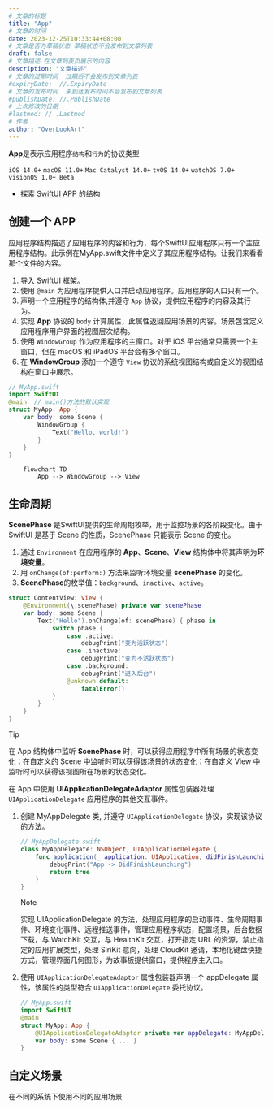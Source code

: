 ```yaml
---
# 文章的标题
title: "App"
# 文章的时间
date: 2023-12-25T10:33:44+08:00
# 文章是否为草稿状态 草稿状态不会发布到文章列表
draft: false
# 文章描述 在文章列表页展示的内容
description: "文章描述"
# 文章的过期时间  过期后不会发布到文章列表
#expiryDate:  //.ExpiryDate
# 文章的发布时间  未到达发布时间不会发布到文章列表
#publishDate: //.PublishDate
# 上次修改的日期
#lastmod: // .Lastmod
# 作者
author: "OverLookArt"
---
```


**App**是表示应用程序`结构`和`行为`的协议类型

`iOS 14.0+`  `macOS 11.0+` `Mac Catalyst 14.0+` `tvOS 14.0+` `watchOS 7.0+` `visionOS 1.0+ Beta`  

* [探索 SwiftUI APP 的结构](https://developer.apple.com/tutorials/swiftui-concepts/exploring-the-structure-of-a-swiftui-app)

## 创建一个 APP  

应用程序结构描述了应用程序的内容和行为，每个SwiftUI应用程序只有一个主应用程序结构。此示例在MyApp.swift文件中定义了其应用程序结构。让我们来看看那个文件的内容。


1. 导入 SwiftUI 框架。
2. 使用 `@main` 为应用程序提供入口并启动应用程序。应用程序的入口只有一个。
3. 声明一个应用程序的结构体,并遵守 `App` 协议，提供应用程序的内容及其行为。
4. 实现 **App** 协议的 `body` 计算属性，此属性返回应用场景的内容。场景包含定义应用程序用户界面的视图层次结构。
5. 使用 `WindowGroup` 作为应用程序的主窗口。对于 iOS 平台通常只需要一个主窗口，但在 macOS 和 iPadOS 平台会有多个窗口。
6. 在 **WindowGroup** 添加一个遵守 `View` 协议的系统视图结构或自定义的视图结构在窗口中展示。


``` swift
// MyApp.swift
import SwiftUI
@main  // main()方法的默认实现
struct MyApp: App {
    var body: some Scene {
        WindowGroup {
            Text("Hello, world!")
        }
    }
}
``` 

``` mermaid
    flowchart TD
        App --> WindowGroup --> View
```

## 生命周期

**ScenePhase** 是SwiftUI提供的生命周期枚举，用于监控场景的各阶段变化。由于 SwiftUI 是基于 Scene 的性质，ScenePhase 只能表示 Scene 的变化。

1. 通过 `Environment` 在应用程序的 **App**、**Scene**、**View** 结构体中将其声明为**环境变量**。
2. 用 `onChange(of:perform:)` 方法来监听环境变量 **scenePhase** 的变化。
3. **ScenePhase**的枚举值：`background`、`inactive`、`active`。

``` Swift
struct ContentView: View {
    @Environment(\.scenePhase) private var scenePhase
    var body: some Scene {
        Text("Hello").onChange(of: scenePhase) { phase in
            switch phase {
                case .active:
                    debugPrint("变为活跃状态")
                case .inactive:
                    debugPrint("变为不活跃状态")
                case .background:
                    debugPrint("进入后台")
                @unknown default:
                    fatalError()
            }
        }
    }
}
```

> [!TIP]
> 在 App 结构体中监听 **ScenePhase** 时，可以获得应用程序中所有场景的状态变化；在自定义的 Scene 中监听时可以获得该场景的状态变化；在自定义 View 中监听时可以获得该视图所在场景的状态变化。

在 App 中使用 **UIApplicationDelegateAdaptor** 属性包装器处理 `UIApplicationDelegate` 应用程序的其他交互事件。

1. 创建 MyAppDelegate 类, 并遵守 `UIApplicationDelegate` 协议，实现该协议的方法。

    ``` Swift
    // MyAppDelegate.swift
    class MyAppDelegate: NSObject, UIApplicationDelegate {
        func application(_ application: UIApplication, didFinishLaunchingWithOptions launchOptions:     [UIApplication.LaunchOptionsKey : Any]? = nil) -> Bool {
            debugPrint("App -> DidFinishLaunching")
            return true
        }
    }
    ```

    > [!NOTE]
    > 实现 UIApplicationDelegate 的方法，处理应用程序的启动事件、生命周期事件、环境变化事件、远程推送事件，管理应用程序状态，配置场景，后台数据下载，与 WatchKit 交互，与 HealthKit 交互，打开指定 URL 的资源，禁止指定的应用扩展类型，处理 SiriKit 意向，处理 CloudKit 邀请，本地化键盘快捷方式，管理界面几何图形，为故事板提供窗口，提供程序主入口。

2. 使用 `UIApplicationDelegateAdaptor` 属性包装器声明一个 appDelegate 属性，该属性的类型符合 `UIApplicationDelegate` 委托协议。

    ``` Swift
    // MyApp.swift
    import SwiftUI
    @main
    struct MyApp: App {
        @UIApplicationDelegateAdaptor private var appDelegate: MyAppDelegate
        var body: some Scene { ... }
    }
    ```

## 自定义场景  

在不同的系统下使用不同的应用场景  
